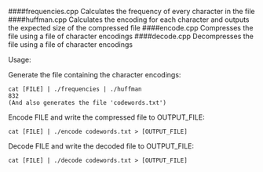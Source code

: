 ####frequencies.cpp
Calculates the frequency of every character in the file
####huffman.cpp
Calculates the encoding for each character and outputs the expected size of the compressed file
####encode.cpp
Compresses the file using a file of character encodings
####decode.cpp
Decompresses the file using a file of character encodings

Usage:

Generate the file containing the character encodings:

    cat [FILE] | ./frequencies | ./huffman
    832
    (And also generates the file 'codewords.txt')


Encode FILE and write the compressed file to OUTPUT\_FILE:

    cat [FILE] | ./encode codewords.txt > [OUTPUT_FILE]


Decode FILE and write the decoded file to OUTPUT\_FILE:

    cat [FILE] | ./decode codewords.txt > [OUTPUT_FILE]
